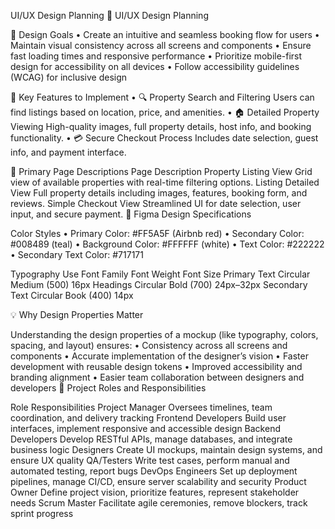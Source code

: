 UI/UX Design Planning
🧩 UI/UX Design Planning

🎯 Design Goals
	•	Create an intuitive and seamless booking flow for users
	•	Maintain visual consistency across all screens and components
	•	Ensure fast loading times and responsive performance
	•	Prioritize mobile-first design for accessibility on all devices
	•	Follow accessibility guidelines (WCAG) for inclusive design


🚀 Key Features to Implement
	•	🔍 Property Search and Filtering
Users can find listings based on location, price, and amenities.
	•	🏠 Detailed Property Viewing
High-quality images, full property details, host info, and booking functionality.
	•	💳 Secure Checkout Process
Includes date selection, guest info, and payment interface.

📄 Primary Page Descriptions
Page
Description
Property Listing View
Grid view of available properties with real-time filtering options.
Listing Detailed View
Full property details including images, features, booking form, and reviews.
Simple Checkout View
Streamlined UI for date selection, user input, and secure payment.
🎨 Figma Design Specifications

Color Styles
	•	Primary Color: #FF5A5F (Airbnb red)
	•	Secondary Color: #008489 (teal)
	•	Background Color: #FFFFFF (white)
	•	Text Color: #222222
	•	Secondary Text Color: #717171

Typography
Use
Font Family
Font Weight
Font Size
Primary Text
Circular
Medium (500)
16px
Headings
Circular
Bold (700)
24px–32px
Secondary Text
Circular
Book (400)
14px

💡 Why Design Properties Matter

Understanding the design properties of a mockup (like typography, colors, spacing, and layout) ensures:
	•	Consistency across all screens and components
	•	Accurate implementation of the designer’s vision
	•	Faster development with reusable design tokens
	•	Improved accessibility and branding alignment
	•	Easier team collaboration between designers and developers
    👥 Project Roles and Responsibilities

Role
Responsibilities
Project Manager
Oversees timelines, team coordination, and delivery tracking
Frontend Developers
Build user interfaces, implement responsive and accessible design
Backend Developers
Develop RESTful APIs, manage databases, and integrate business logic
Designers
Create UI mockups, maintain design systems, and ensure UX quality
QA/Testers
Write test cases, perform manual and automated testing, report bugs
DevOps Engineers
Set up deployment pipelines, manage CI/CD, ensure server scalability and security
Product Owner
Define project vision, prioritize features, represent stakeholder needs
Scrum Master
Facilitate agile ceremonies, remove blockers, track sprint progress